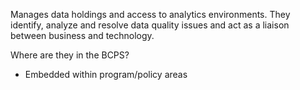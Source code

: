 Manages data holdings and access to analytics environments. They identify, analyze and resolve data quality issues and act as a liaison between business and technology.

Where are they in the BCPS?
* Embedded within program/policy areas
